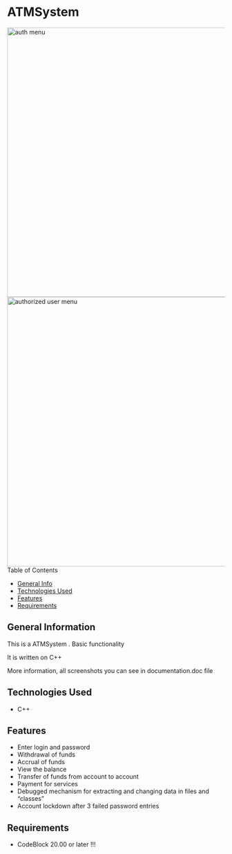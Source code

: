 # ATMSystem 

<img width="624" alt="auth menu" src="https://user-images.githubusercontent.com/108304867/195423768-90f67fcc-05d6-4ae7-b37b-810c24ba9afe.png">
<img width="624" alt="authorized user menu" src="https://user-images.githubusercontent.com/108304867/195424326-7ebe9b5d-12b2-40d9-bbe5-8f30cf7af0d2.png"

## Table of Contents
* [General Info](#general-information)
* [Technologies Used](#technologies-used)
* [Features](#features)
* [Requirements](#requirements)

## General Information

This is a ATMSystem . Basic functionality

It is written on C++

More information, all screenshots you can see in documentation.doc file

## Technologies Used
* C++

## Features
* Enter login and password
* Withdrawal of funds
* Accrual of funds
* View the balance
* Transfer of funds from account to account
* Payment for services
* Debugged mechanism for extracting and changing data in files and “classes”
* Account lockdown after 3 failed password entries

## Requirements
* CodeBlock 20.00 or later !!!
